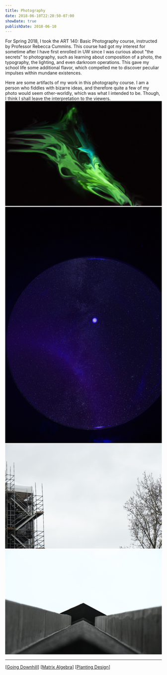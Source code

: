 ```yaml
---
title: Photography
date: 2018-06-10T22:28:50-07:00
showDate: true
publishDate: 2018-06-10
---
```


For Spring 2018, I took the ART 140: Basic Photography course, instructed by Professor Rebecca Cummins. This course had got my interest for sometime after I have first enrolled in UW since I was curious about "the secrets" to photography, such as learning about composition of a photo, the typography, the lighting, and even darkroom operations. This gave my school life some additional flavor, which compelled me to discover peculiar impulses within mundane existences.

Here are some artifacts of my work in this photography course. I am a person who fiddles with bizarre ideas, and therefore quite a few of my photo would seem other-worldly, which was what I intended to be. Though, I think I shall leave the interpretation to the viewers.
![](images/art1.jpg)
![](images/art2.jpg)
![](images/art3.jpg)
![](images/art4.jpg)

---

[[Going Downhill]]
[[Matrix Algebra]]
[[Planting Design]]



[//begin]: # "Autogenerated link references for markdown compatibility"
[Going Downhill]: <../Going Downhill> "Going Downhill"
[Matrix Algebra]: <../MATH/Matrix Algebra> "The Matrix: Failure"
[Planting Design]: <../LARCH/Planting Design> "Planting Design"
[//end]: # "Autogenerated link references"